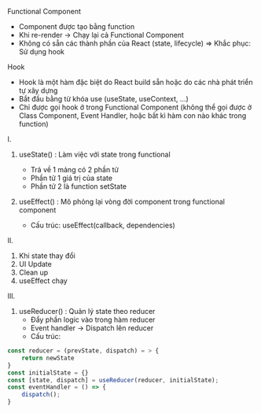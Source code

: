 Functional Component
- Component được tạo bằng function
- Khi re-render -> Chạy lại cả Functional Component
- Không có sẵn các thành phần của React (state, lifecycle) => Khắc phục: Sử dụng hook


Hook
- Hook là một hàm đặc biệt do React build sẵn hoặc do các nhà phát triển tự xây dựng
- Bắt đầu bằng từ khóa use (useState, useContext, ...)
- Chỉ được gọi hook ở trong Functional Component (không thể gọi được ở Class Component, Event Handler, hoặc bất kì hàm con nào khác trong function)


I.
1. useState() : Làm việc với state trong functional
    + Trả về 1 mảng có 2 phần tử
    + Phần tử 1 giá trị của state
    + Phần tử 2 là function setState

2. useEffect() : Mô phỏng lại vòng đời component trong functional component
    + Cấu trúc: useEffect(callback, dependencies)


II.
1. Khi state thay đổi
2. UI Update
3. Clean up
3. useEffect chạy


III.
1. useReducer() : Quản lý state theo reducer
    + Đẩy phần logic vào trong hàm reducer
    + Event handler -> Dispatch lên reducer
    + Cấu trúc: 
```js
const reducer = (prevState, dispatch) = > {
    return newState
}
const initialState = {}
const [state, dispatch] = useReducer(reducer, initialState);
const eventHandler = () => {
    dispatch();
}
```